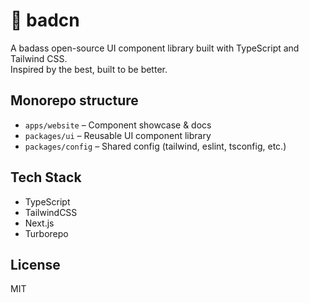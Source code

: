 # 🧩 badcn

A badass open-source UI component library built with TypeScript and Tailwind CSS.  
Inspired by the best, built to be better.

## Monorepo structure

- `apps/website` – Component showcase & docs
- `packages/ui` – Reusable UI component library
- `packages/config` – Shared config (tailwind, eslint, tsconfig, etc.)

## Tech Stack

- TypeScript
- TailwindCSS
- Next.js
- Turborepo

## License

MIT
